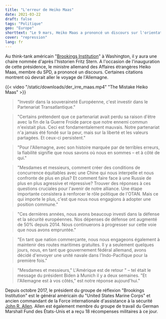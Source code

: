```yaml
---
title: "L'erreur de Heiko Maas"
date: 2021-03-22
draft: false
tags: "Politique"
geo: "Europe"
shorttext: "Le 9 mars, Heiko Maas a prononcé un discours sur l'orientation future de la politique allemande et sur la manière dont elle comprend sa souveraineté."
cover: "repression"
lang: fr
---
```


Au think-tank américain "[Brookings Institution](https://www.brookings.edu/ "Think Tank Brookings")" à Washington, il y aura une chaire nommée d'après l'historien Fritz Stern. A l'occasion de l'inauguration de cette présidence, le ministre allemand des Affaires étrangères Heiko Maas, membre du SPD, a prononcé un discours. Certaines citations montrent où devrait aller le voyage de l'Allemagne.

{{< video "/static/downloads/der_irre_maas.mp4" "The Mistake Heiko Maas" >}}

> "Investir dans la souveraineté Européenne, c'est investir dans le Partenariat Transatlantique."

> "Certains prétendent que ce partenariat avait perdu sa raison d'être avec la fin de la Guerre Froide parce que notre ennemi commun n'existait plus. Ceci est fondamentalement mauvais. Notre partenariat n'a jamais été fondé sur la peur, mais sur la liberté et les valeurs partagées. Et ceux-ci persistent."

> "Pour l'Allemagne, avec son histoire marquée par de terribles erreurs, la fiabilité signifie que nous savons où nous en sommes – et à côté de qui."

> "Mesdames et messieurs, comment créer des conditions de concurrence équitables avec une Chine qui nous interpelle et nous confronte de plus en plus? Et comment faire face à une Russie de plus en plus agressive et répressive? Trouver des réponses à ces questions cruciales pour l'avenir de notre alliance. Une étape importante consistera à renforcer le rôle politique de l'OTAN. Mais ce qui importe le plus, c'est que nous nous engagions à adopter une position commune."

> "Ces dernières années, nous avons beaucoup investi dans la défense et la sécurité européennes. Nos dépenses de défense ont augmenté de 50% depuis 2014. Nous continuerons à progresser sur cette voie que nous avons empruntée."

> "En tant que nation commerçante, nous nous engageons également à maintenir des routes maritimes gratuites. Il y a seulement quelques jours, nous, en tant que gouvernement fédéral allemand, avons décidé d'envoyer une unité navale dans l'Indo-Pacifique pour la première fois."

> "Mesdames et messieurs," L'Amérique est de retour " – tel était le message du président Biden à Munich il y a deux semaines. "Et l'Allemagne est à vos côtés," est notre réponse aujourd'hui."

Depuis octobre 2017, le président du groupe de réflexion "Brookings Institution" est le général américain du "United States Marine Corps" et ancien commandant de la Force internationale d'assistance à la sécurité [John R. Allen](https://en.wikipedia.org/wiki/John_R._Allen "John R. Allen"). Allen est également membre du groupe de travail du German Marshall Fund des États-Unis et a reçu 18 récompenses militaires à ce jour.
